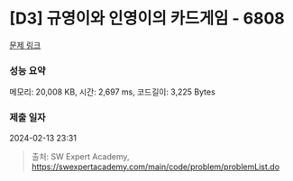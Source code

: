# [D3] 규영이와 인영이의 카드게임 - 6808 

[문제 링크](https://swexpertacademy.com/main/code/problem/problemDetail.do?contestProbId=AWgv9va6HnkDFAW0) 

### 성능 요약

메모리: 20,008 KB, 시간: 2,697 ms, 코드길이: 3,225 Bytes

### 제출 일자

2024-02-13 23:31



> 출처: SW Expert Academy, https://swexpertacademy.com/main/code/problem/problemList.do